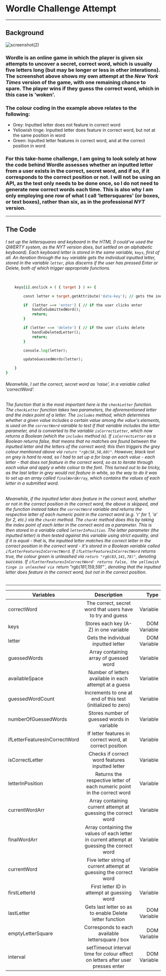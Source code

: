 # Wordle Challenge Attempt

---

## Background

![screenshot(2)](https://user-images.githubusercontent.com/52511353/205694523-24380e50-d87d-46f6-8e64-19f6f970b0f1.png)

### Wordle is an online game in which the player is given six attempts to uncover a secret, correct word, which is usually five letters long (but may be longer or less in other interations). The screenshot above shows my own attempt at the *New York Times* version of the game, with one remaining chance to spare. The player wins if they guess the correct word, which in this case is 'woken'.

### The colour coding in the example above relates to the following:

- Grey: Inputted letter does not feature in correct word 
- Yellowish tinge: Inputted letter does feature in correct word, but not at the same position in word
- Green: Inputted letter features in correct word, and at the correct position in word

### For this take-home challenge, I am going to look solely at how the code behind Wordle assesses whether an inputted letter from a user exists in the correct, secret word, and if so, if it corresponds to the correct position or not. I will not be using an API, as the test only needs to be done once, so I do not need to generate new correct words each time. This is also why I am only employing one row of what I call 'lettersquares' (or boxes, or text boxes), rather than six, as in the professional *NYT* version.  

---

## The Code

###### I set up the lettersquares and keyboard in the HTML (I could've used the QWERTY system, as the *NYT* version does, but settled on an alphabetic keyboard). Each keyboard letter is stored in the same variable, `keys`, first of all. An iteration through the `key` variable gets the individual inputted letter, stored in the variable `letter`, plus discerns if the user has pressed Enter or Delete, both of which trigger appropriate functions. 

```for (let i = 0; i < keys.length; i++) { // gets the selected letter from the keypad

    keys[i].onclick = ( { target } ) => {

        const letter = target.getAttribute('data-key'); // gets the individual letter

        if  (letter === 'enter') { // if the user clicks enter
            handleSubmittedWord();
            return; 
        }

        if (letter === 'delete') { // if the user clicks delete
            handleDeletedLetter(); 
            return;
        }

        console.log(letter);

        updateGuessedWords(letter);

    }
}
```

###### Meanwhile, I set the correct, secret word as 'raise', in a variable called 'correctWord'.

###### The function that is the most important here is the `checkLetter` function. The `checkLetter` function takes two parameters, the aforementioned letter and the index point of a letter. The `includes` method, which determines whether a given value includes a certain value among the value's elements, is used on the `correctWord` variable to test if that variable includes the letter parameter, and is converted to the variable `isCorrectLetter`, which now returns a Boolean (which the `includes` method is). If `isCorrectLetter` as a Boolean returns false, that means that no matches are found between the inputted letter and the letters of the correct word; this then triggers the grey colour mentioned above via `return "rgb(58,58,60)"`. However, black text on grey is hard to read, so I had to set up a for loop on each value - each letter - that does not feature in the correct word, so as to iterate through each value and apply a white colour to the font. This turned out to be tricky, as the last letter in grey would not feature in white, so the way to do it was to set up an array called `finalWordArray`, which contains the values of each letter in a submitted word.    

###### Meanwhile, if the inputted letter *does* feature in the correct word, whether or not in the correct position in the correct word, the above is skipped, and the function instead takes the `correctWord` variable and returns the respective letter of each numeric point in the correct word (e.g. 'r' for 1, 'a' for 2, etc.) via the `charAt` method. The `charAt` method does this by taking the index point of each letter in the correct word as a parameter. This is then stored in a variable called `letterInPosition`. The letter parameter (the inputted letter) is then tested against this variable using strict equality, and if it is equal - that is, the inputted letter matches the correct letter in the correct position in the correct word - it's stored in a Boolean variable called `ifLetterFeaturesInCorrectWord`. If `ifLetterFeaturesInCorrectWord` returns true, the colour green is unleashed via `return "rgb(83,141,78)"`, denoting success. If `ifLetterFeaturesInCorrectWord' returns false, the yellowish tinge is unleashed via `return "rgb(181,159,59)"`, denoting that the inputted letter does feature in the correct word, but not in the correct position.  
---



| Variables                       | Description                                                                                 | Type                  |
| -------------                   |:-------------:                                                                              | -----:                |
| correctWord                     | The correct, secret word that users have to try and guess                                   | Variable              |
| keys                            | Stores each key (A-Z) in one variable                                                       | DOM Variable          |
| letter                          | Gets the individual inputted letter                                                         | DOM Variable          |
| guessedWords                    | Array containing array of guessed word                                                      | Variable              |
| availableSpace                  | Number of letters available in each attempt at a guess                                      | Variable              |
| guessedWordCount                | Increments to one at end of this test (initialized to zero)                                 | Variable              |
| numberOfGuessedWords            | Stores number of guessed words in variable                                                  | Variable              |
| ifLetterFeaturesInCorrectWord   | If letter features in correct word, at correct position                                     | Variable              |
| isCorrectLetter                 | Checks if correct word features inputted letter                                             | Variable              |
| letterInPosition                | Returns the respective letter of each numeric point in the correct word                     | Variable              |
| currentWordArr                  | Array containing current attempt at guessing the correct word                               | Variable              |
| finalWordArr                    | Array containing the values of each letter in current attempt at guessing the correct word  | Variable              |
| currentWord                     | Five letter string of current attempt at guessing the correct word                          | Variable              |
| firstLetterId                   | First letter ID in attempt at guessing word                                                 | Variable              |
| lastLetter                      | Gets last letter so as to enable Delete letter function                                     | DOM Variable          |
| emptyLetterSquare               | Corresponds to each available lettersquare / box                                            | DOM Variable          |
| interval                        | setTimeout interval time for colour effect on letters after user presses enter              | DOM Variable          |
